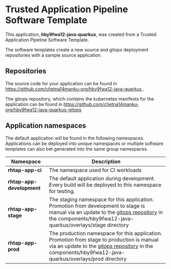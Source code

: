 # Trusted Application Pipeline Software Template

This application, **hby9fwa12-java-quarkus**, was created from a Trusted Application Pipeline Software Template.

The software templates create a new source and gitops deployment repositories with a sample source application. 

## Repositories

The source code for your application can be found in [https://github.com/chetna14manku-org/hby9fwa12-java-quarkus ](https://github.com/chetna14manku-org/hby9fwa12-java-quarkus ).
 
The gitops repository, which contains the kubernetes manifests for the application can be found in 
[https://github.com/chetna14manku-org/hby9fwa12-java-quarkus-gitops ](https://github.com/chetna14manku-org/hby9fwa12-java-quarkus-gitops ) 

## Application namespaces 

The default application will be found in the following namespaces. Applications can be deployed into unique namespaces or multiple software templates can also bet generated into the same group namespaces.  

|  Namespace   |  Description   |  
| -------- | -------- |
| **rhtap-app-ci** | The namespace used for CI workloads |
| **rhtap-app-development** | The default application during development. Every build will be deployed to this namespace for testing. |
| **rhtap-app-stage** | The staging namespace for this application. Promotion from development to stage is manual via an update to the [gitops repository](https://github.com/chetna14manku-org/hby9fwa12-java-quarkus-gitops ) in the components/hby9fwa12-java-quarkus/overlays/stage directory |
| **rhtap-app-prod** | The production namespace for this application. Promotion from stage to production is manual via an update to the [gitops repository](https://github.com/chetna14manku-org/hby9fwa12-java-quarkus-gitops ) in the components/hby9fwa12-java-quarkus/overlays/prod directory |